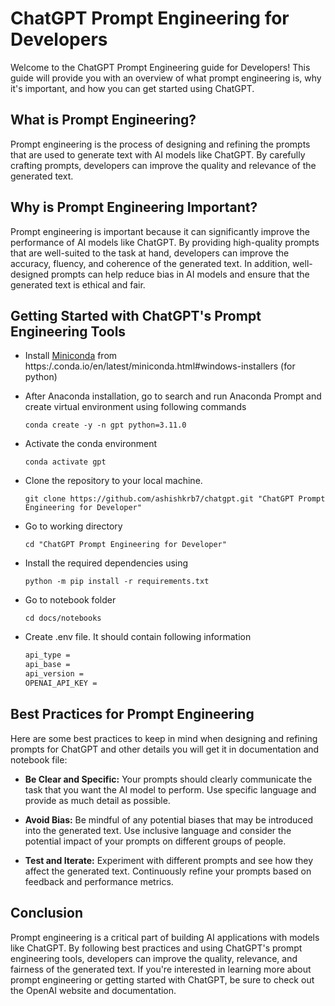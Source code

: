 # ChatGPT Prompt Engineering for Developers

Welcome to the ChatGPT Prompt Engineering guide for Developers! This guide will provide you with an overview of what prompt engineering is, why it's important, and how you can get started using ChatGPT.

## What is Prompt Engineering?

Prompt engineering is the process of designing and refining the prompts that are used to generate text with AI models like ChatGPT. By carefully crafting prompts, developers can improve the quality and relevance of the generated text.

## Why is Prompt Engineering Important?

Prompt engineering is important because it can significantly improve the performance of AI models like ChatGPT. By providing high-quality prompts that are well-suited to the task at hand, developers can improve the accuracy, fluency, and coherence of the generated text. In addition, well-designed prompts can help reduce bias in AI models and ensure that the generated text is ethical and fair.

## Getting Started with ChatGPT's Prompt Engineering Tools

- Install [Miniconda](https://repo.anaconda.com/miniconda/Miniconda3-py310_23.3.1-0-Windows-x86_64.exe) from https:/.conda.io/en/latest/miniconda.html#windows-installers (for python)

- After Anaconda installation, go to search and run Anaconda Prompt and create virtual environment using following commands

    `conda create -y -n gpt python=3.11.0`

- Activate the conda environment

    `conda activate gpt`
    
- Clone the repository to your local machine. 

    `git clone https://github.com/ashishkrb7/chatgpt.git "ChatGPT Prompt Engineering for Developer"` 

- Go to working directory

    `cd "ChatGPT Prompt Engineering for Developer"`

- Install the required dependencies using 

    `python -m pip install -r requirements.txt`

- Go to notebook folder

    `cd docs/notebooks`

- Create .env file. It should contain following information

    ```txt
    api_type = 
    api_base = 
    api_version = 
    OPENAI_API_KEY = 
    ```


## Best Practices for Prompt Engineering

Here are some best practices to keep in mind when designing and refining prompts for ChatGPT and other details you will get it in documentation and notebook file:

- **Be Clear and Specific:** Your prompts should clearly communicate the task that you want the AI model to perform. Use specific language and provide as much detail as possible.

- **Avoid Bias:** Be mindful of any potential biases that may be introduced into the generated text. Use inclusive language and consider the potential impact of your prompts on different groups of people.

- **Test and Iterate:** Experiment with different prompts and see how they affect the generated text. Continuously refine your prompts based on feedback and performance metrics.

## Conclusion

Prompt engineering is a critical part of building AI applications with models like ChatGPT. By following best practices and using ChatGPT's prompt engineering tools, developers can improve the quality, relevance, and fairness of the generated text. If you're interested in learning more about prompt engineering or getting started with ChatGPT, be sure to check out the OpenAI website and documentation.
